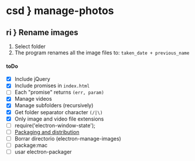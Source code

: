 # csd } manage-photos

## ri } Rename images
1. Select folder
2. The program renames all the image files to: `taken_date + previous_name`

#### toDo

- [x] Include jQuery
- [x] Include promises in `index.html`
- [ ] Each "promise" returns `(err, param)`
- [x] Manage videos
- [x] Manage subfolders (recursively)
- [x] Get folder separator character `(/|\)`
- [x] Only image and video file extensions
- [ ] require('electron-window-state');
- [ ] [Packaging and distribution](http://electron.rocks/electron-angular-packing-and-distribution/)
- [ ] Borrar directorio (electron-manage-images)
- [ ] package:mac
- [ ] usar electron-packager